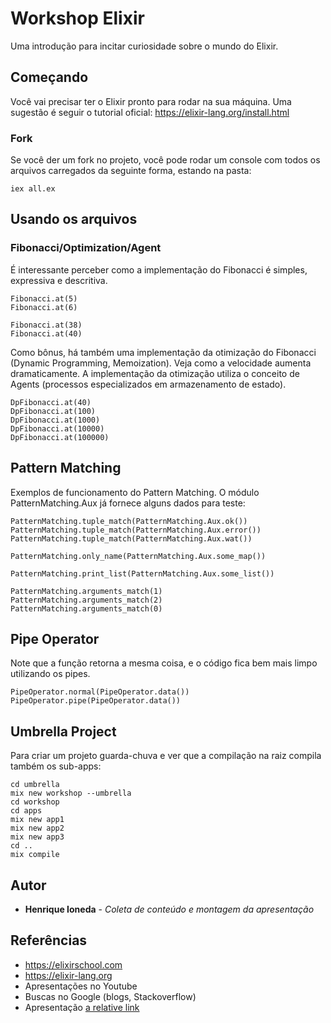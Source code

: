 # Workshop Elixir

Uma introdução para incitar curiosidade sobre o mundo do Elixir.

## Começando

Você vai precisar ter o Elixir pronto para rodar na sua máquina. Uma sugestão é seguir o tutorial oficial: https://elixir-lang.org/install.html

### Fork

Se você der um fork no projeto, você pode rodar um console com todos os arquivos carregados da seguinte forma, estando na pasta:

```
iex all.ex
```

## Usando os arquivos

### Fibonacci/Optimization/Agent

É interessante perceber como a implementação do Fibonacci é simples, expressiva e descritiva. 

```
Fibonacci.at(5)
Fibonacci.at(6)

Fibonacci.at(38)
Fibonacci.at(40)
```

Como bônus, há também uma implementação da otimização do Fibonacci (Dynamic Programming, Memoization). Veja como a velocidade aumenta dramaticamente. A implementação da otimização utiliza o conceito de Agents (processos especializados em armazenamento de estado).

```
DpFibonacci.at(40)
DpFibonacci.at(100)
DpFibonacci.at(1000)
DpFibonacci.at(10000)
DpFibonacci.at(100000)
```

## Pattern Matching

Exemplos de funcionamento do Pattern Matching. O módulo PatternMatching.Aux já fornece alguns dados para teste:

```
PatternMatching.tuple_match(PatternMatching.Aux.ok())
PatternMatching.tuple_match(PatternMatching.Aux.error())
PatternMatching.tuple_match(PatternMatching.Aux.wat())

PatternMatching.only_name(PatternMatching.Aux.some_map())

PatternMatching.print_list(PatternMatching.Aux.some_list())

PatternMatching.arguments_match(1)
PatternMatching.arguments_match(2)
PatternMatching.arguments_match(0)
```

## Pipe Operator

Note que a função retorna a mesma coisa, e o código fica bem mais limpo utilizando os pipes.

```
PipeOperator.normal(PipeOperator.data())
PipeOperator.pipe(PipeOperator.data())
```

## Umbrella Project

Para criar um projeto guarda-chuva e ver que a compilação na raiz compila também os sub-apps:

```
cd umbrella
mix new workshop --umbrella
cd workshop
cd apps
mix new app1
mix new app2
mix new app3
cd ..
mix compile
```

## Autor

* **Henrique Ioneda** - *Coleta de conteúdo e montagem da apresentação*

## Referências

* https://elixirschool.com
* https://elixir-lang.org
* Apresentações no Youtube
* Buscas no Google (blogs, Stackoverflow)
* Apresentação [a relative link](presentation.pdf)

